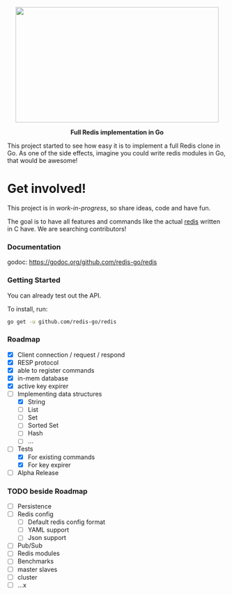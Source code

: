 <p align="center">
<img
    src="https://redislabs.com/wp-content/uploads/2018/03/golang-redis.jpg"
    width="466" height="265" border="0">
<br>
</p>

<p align="center"><b>Full Redis implementation in Go</b></p>

This project started to see how easy it is to implement a full Redis clone in Go.
As one of the side effects, imagine you could write redis modules in Go, that would be awesome!

# Get involved!
This project is in *work-in-progress*, so share ideas, code and have fun.

The goal is to have all features and commands like the actual [redis](https://github.com/antirez/redis) written in C have.
We are searching contributors!


### Documentation

godoc: https://godoc.org/github.com/redis-go/redis

### Getting Started

You can already test out the API.

To install, run:
```bash
go get -u github.com/redis-go/redis
```


### Roadmap
- [x] Client connection / request / respond
- [x] RESP protocol
- [x] able to register commands
- [x] in-mem database
- [x] active key expirer
- [ ] Implementing data structures
  - [x] String
  - [ ] List
  - [ ] Set
  - [ ] Sorted Set
  - [ ] Hash
  - [ ] ...
- [ ] Tests
  - [x] For existing commands
  - [x] For key expirer
- [ ] Alpha Release

### TODO beside Roadmap
- [ ] Persistence
- [ ] Redis config
  - [ ] Default redis config format
  - [ ] YAML support
  - [ ] Json support
- [ ] Pub/Sub
- [ ] Redis modules
- [ ] Benchmarks
- [ ] master slaves
- [ ] cluster
- [ ] ...x